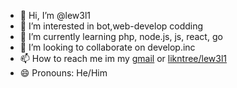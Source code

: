 - 👋 Hi, I’m @lew3l1
- 👀 I’m interested in bot,web-develop codding
- 🌱 I’m currently learning php, node.js, js, react, go
- 💞️ I’m looking to collaborate on develop.inc
- 📫 How to reach me im my [gmail](danillew3l1@gmail.com) or [likntree/lew3l1](https://linktr.ee/lew3l1)
- 😄 Pronouns: He/Him

<!---
lew3l1/lew3l1 is a ✨ special ✨ repository because its `README.md` (this file) appears on your GitHub profile.
You can click the Preview link to take a look at your changes.
--->
